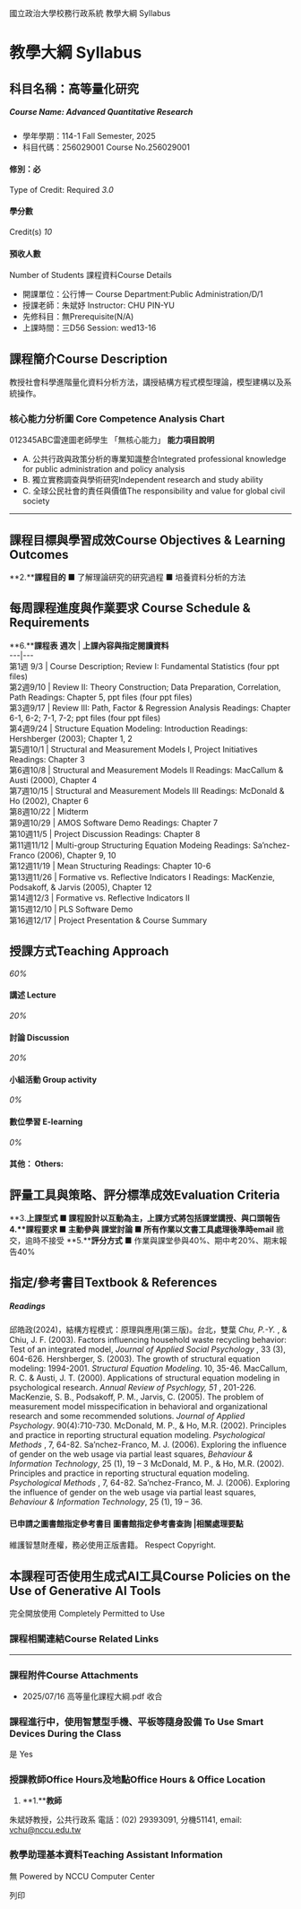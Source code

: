 國立政治大學校務行政系統 教學大綱 Syllabus
# 教學大綱 Syllabus
##  科目名稱：高等量化研究
#####  Course Name: Advanced Quantitative Research
  * 學年學期：114-1 Fall Semester, 2025 
  * 科目代碼：256029001 Course No.256029001


#### 修別：必
Type of Credit: Required 
_3.0_
#### 學分數
Credit(s)
_10_
#### 預收人數
Number of Students
課程資料Course Details
  * 開課單位：公行博一 Course Department:Public Administration/D/1 
  * 授課老師：朱斌妤 Instructor: CHU PIN-YU 
  * 先修科目：無Prerequisite(N/A)
  * 上課時間：三D56 Session: wed13-16


##  課程簡介Course Description
教授社會科學進階量化資料分析方法，講授結構方程式模型理論，模型建構以及系統操作。
###  核心能力分析圖 Core Competence Analysis Chart
012345ABC雷達圖老師學生
「無核心能力」 
**能力項目說明**
  * A. 公共行政與政策分析的專業知識整合Integrated professional knowledge for public administration and policy analysis
  * B. 獨立實務調查與學術研究Independent research and study ability
  * C. 全球公民社會的責任與價值The responsibility and value for global civil society


* * *
##  課程目標與學習成效Course Objectives & Learning Outcomes 
**2.****課程目的**
■ 了解理論研究的研究過程
■ 培養資料分析的方法
##  每周課程進度與作業要求 Course Schedule & Requirements
**6.****課程表**
**週次** |  **上課內容與指定閱讀資料**  
---|---  
第1週 9/3 |  Course Description; Review I: Fundamental Statistics (four ppt files)  
第2週9/10 |  Review II: Theory Construction; Data Preparation, Correlation, Path Readings: Chapter 5, ppt files (four ppt files)  
第3週9/17 |  Review III: Path, Factor & Regression Analysis Readings: Chapter 6-1, 6-2; 7-1, 7-2; ppt files (four ppt files)  
第4週9/24 |  Structure Equation Modeling: Introduction Readings: Hershberger (2003); Chapter 1, 2  
第5週10/1 |  Structural and Measurement Models I, Project Initiatives Readings: Chapter 3  
第6週10/8 |  Structural and Measurement Models II Readings: MacCallum & Austi (2000), Chapter 4  
第7週10/15 |  Structural and Measurement Models III Readings: McDonald & Ho (2002), Chapter 6  
第8週10/22 |  Midterm  
第9週10/29 |  AMOS Software Demo Readings: Chapter 7  
第10週11/5 |  Project Discussion  Readings: Chapter 8  
第11週11/12 |  Multi-group Structuring Equation Modeing Readings: Sa’nchez-Franco (2006), Chapter 9, 10  
第12週11/19 |  Mean Structuring Readings: Chapter 10-6  
第13週11/26 |  Formative vs. Reflective Indicators I Readings: MacKenzie, Podsakoff, & Jarvis (2005), Chapter 12  
第14週12/3 |  Formative vs. Reflective Indicators II  
第15週12/10 |  PLS Software Demo  
第16週12/17 |  Project Presentation & Course Summary  
##  授課方式Teaching Approach
_60%_
####  講述 Lecture
_20%_
####  討論 Discussion
_20%_
####  小組活動 Group activity
_0%_
####  數位學習 E-learning
_0%_
####  其他： Others:
##  評量工具與策略、評分標準成效Evaluation Criteria
**3.****上課型式**
■ 課程設計以互動為主，上課方式將包括課堂講授、與口頭報告
**4.****課程要求**
■ **主動參與** 課堂討論
■ 所有作業以文書工具處理後準時**email** 繳交，逾時不接受
**5.****評分方式**
■ 作業與課堂參與40%、期中考20%、期末報告40%
##  指定/參考書目Textbook & References
##### Readings
邱皓政(2024)，結構方程模式：原理與應用(第三版)。台北，雙葉
_Chu, P.-Y._ , & Chiu, J. F. (2003). Factors influencing household waste recycling behavior: Test of an integrated model, _Journal of Applied Social Psychology_ , 33 (3), 604-626.
Hershberger, S. (2003). The growth of structural equation modeling: 1994-2001.
_Structural Equation Modeling_. 10, 35-46.
MacCallum, R. C. & Austi, J. T. (2000). Applications of structural equation modeling in psychological research. _Annual Review of Psychlogy, 51_ , 201-226.
MacKenzie, S. B., Podsakoff, P. M., Jarvis, C. (2005). The problem of measurement model misspecification in behavioral and organizational research and some recommended solutions. _Journal of Applied Psychology_. 90(4):710-730.
McDonald, M. P., & Ho, M.R. (2002). Principles and practice in reporting structural equation modeling. _Psychological Methods_ , 7, 64-82.
Sa’nchez-Franco, M. J. (2006). Exploring the influence of gender on the web usage via partial least squares, _Behaviour & Information Technology_, 25 (1), 19 – 3
McDonald, M. P., & Ho, M.R. (2002). Principles and practice in reporting structural equation modeling. _Psychological Methods_ , 7, 64-82.
Sa’nchez-Franco, M. J. (2006). Exploring the influence of gender on the web usage via partial least squares, _Behaviour & Information Technology_, 25 (1), 19 – 36.
####  已申請之圖書館指定參考書目  圖書館指定參考書查詢 |相關處理要點
維護智慧財產權，務必使用正版書籍。 Respect Copyright.
##  本課程可否使用生成式AI工具Course Policies on the Use of Generative AI Tools
完全開放使用 Completely Permitted to Use
###  課程相關連結Course Related Links
* * *
###  課程附件Course Attachments
  * 2025/07/16 高等量化課程大綱.pdf  收合 


###  課程進行中，使用智慧型手機、平板等隨身設備 To Use Smart Devices During the Class
是  Yes
###  授課教師Office Hours及地點Office Hours & Office Location
  1. **1.****教師**


朱斌妤教授，公共行政系
電話：(02) 29393091, 分機51141, email: vchu@nccu.edu.tw
###  教學助理基本資料Teaching Assistant Information
無
Powered by NCCU Computer Center
  
列印
